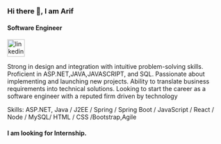 

### Hi there 👋, I am Arif
#### Software Engineer
[<img src='https://www.citypng.com/public/uploads/preview/linkedin-square-white-icon-transparent-png-11640440452zi2ykndpw2.png' alt='linkedin' height='40'>](https://www.linkedin.com/in/arifprocodes/) 

Strong in design and integration with intuitive problem-solving skills. Proficient in ASP.NET,JAVA,JAVASCRIPT, and SQL. Passionate about implementing and launching new projects. Ability to translate business requirements into technical solutions. Looking to start the career as a software engineer with a reputed firm driven by technology

Skills: ASP.NET, Java / J2EE /  Spring / Spring Boot / JavaScript / React / Node / MySQL/ HTML / CSS /Bootstrap,Agile

#### I am looking for Internship.

